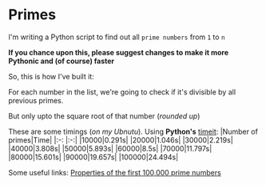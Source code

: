 # Primes
I'm writing a Python script to find out all `prime numbers` from `1` to `n`

**If you chance upon this, please suggest changes to make it more Pythonic and (of course) faster**

So, this is how I've built it:

For each number in the list, we're going to check if it's divisible by all previous primes.

But only upto the square root of that number (_rounded up_)

These are some timings (_on my Ubnutu_). Using **Python's** [timeit](https://docs.python.org/3/library/timeit.html):
|Number of primes|Time|
|:-: |:-:|
|10000|0.291s|
|20000|1.046s|
|30000|2.219s|
|40000|3.808s|
|50000|5.893s|
|60000|8.5s|
|70000|11.797s|
|80000|15.601s|
|90000|19.657s|
|100000|24.494s|

Some useful links:
[Properties of the first 100,000 prime numbers](https://jalu.ch/coding/primes/#:~:text=An%20Overview%20in%20Numbers,541%20the%20100th.&text=and%201%2C299%2C709%20is%20the%20100%2C000th%20prime.)